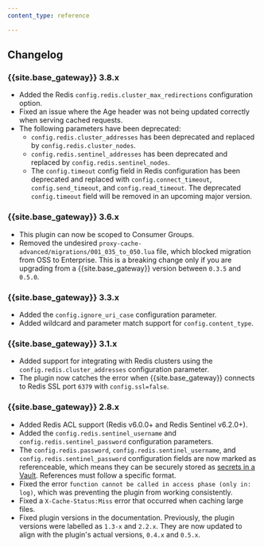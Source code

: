 ```yaml
---
content_type: reference

---
```


## Changelog

### {{site.base_gateway}} 3.8.x
* Added the Redis `config.redis.cluster_max_redirections` configuration option.
* Fixed an issue where the Age header was not being updated correctly when serving cached requests.
* The following parameters have been deprecated:
  * `config.redis.cluster_addresses` has been deprecated and replaced by `config.redis.cluster_nodes`.
  * `config.redis.sentinel_addresses` has been deprecated and replaced by `config.redis.sentinel_nodes`.
  * The `config.timeout` config field in Redis configuration has been deprecated and 
  replaced with `config.connect_timeout`, `config.send_timeout`, and `config.read_timeout`. 
  The deprecated `config.timeout` field will be removed in an upcoming major version.

### {{site.base_gateway}} 3.6.x
* This plugin can now be scoped to Consumer Groups.
* Removed the undesired `proxy-cache-advanced/migrations/001_035_to_050.lua` file, which blocked migration from OSS to Enterprise. 
This is a breaking change only if you are upgrading from a {{site.base_gateway}} version between `0.3.5` and `0.5.0`.

### {{site.base_gateway}} 3.3.x
* Added the `config.ignore_uri_case` configuration parameter.
* Added wildcard and parameter match support for `config.content_type`.

### {{site.base_gateway}} 3.1.x
* Added support for integrating with Redis clusters using the `config.redis.cluster_addresses` configuration parameter.
* The plugin now catches the error when {{site.base_gateway}} connects to Redis SSL port `6379` with `config.ssl=false`.

### {{site.base_gateway}} 2.8.x

* Added Redis ACL support (Redis v6.0.0+ and Redis Sentinel v6.2.0+).
* Added the `config.redis.sentinel_username` and `config.redis.sentinel_password` configuration
parameters.
* The `config.redis.password`, `config.redis.sentinel_username`, and `config.redis.sentinel_password`
configuration fields are now marked as referenceable, 
which means they can be securely stored as [secrets in a Vault](/gateway/entities/vault/). 
References must follow a specific format.
* Fixed the error `function cannot be called in access phase (only in: log)`, 
which was preventing the plugin from working consistently.
* Fixed a `X-Cache-Status:Miss` error that occurred when caching large files.
* Fixed plugin versions in the documentation. Previously, the plugin versions
were labelled as `1.3-x` and `2.2.x`. They are now updated to align with the
plugin's actual versions, `0.4.x` and `0.5.x`.

